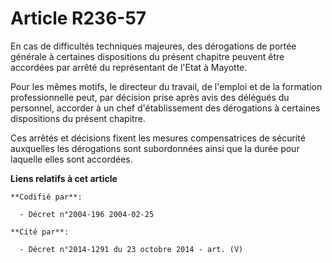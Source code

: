 # Article R236-57

En cas de difficultés techniques majeures, des dérogations de portée générale à certaines dispositions du présent chapitre
peuvent être accordées par arrêté du représentant de l'Etat à Mayotte.

Pour les mêmes motifs, le directeur du travail, de l'emploi et de la formation professionnelle peut, par décision prise après
avis des délégués du personnel, accorder à un chef d'établissement des dérogations à certaines dispositions du présent
chapitre.

Ces arrêtés et décisions fixent les mesures compensatrices de sécurité auxquelles les dérogations sont subordonnées ainsi que
la durée pour laquelle elles sont accordées.

**Liens relatifs à cet article**

	**Codifié par**:

	  - Décret n°2004-196 2004-02-25

	**Cité par**:

	  - Décret n°2014-1291 du 23 octobre 2014 - art. (V)
